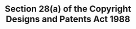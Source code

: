 ---
title: "Section 28(a) of the Copyright Designs and Patents Act 1988"
draft: false
exceptions:
- info51
memberstates:
- GB
score: 3
compensation:
- 
remarks: |
 


link: ""
---